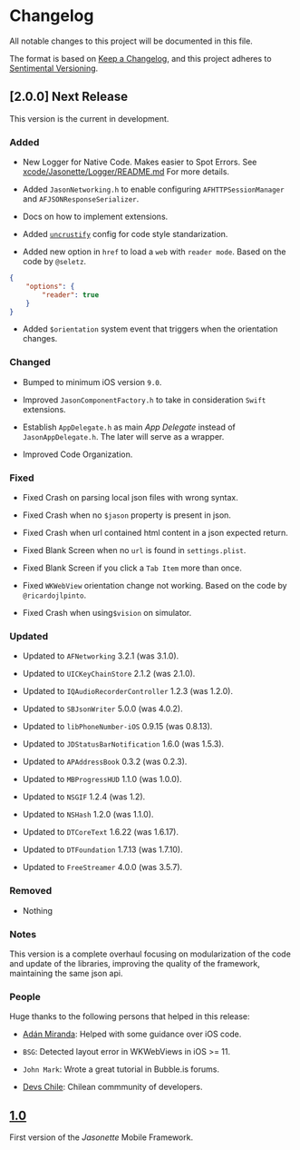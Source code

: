 # Changelog
All notable changes to this project will be documented in this file.

The format is based on [Keep a Changelog](https://keepachangelog.com/en/1.0.0/),
and this project adheres to [Sentimental Versioning](http://sentimentalversioning.org/).

## [2.0.0] Next Release

This version is the current in development.

### Added

- New Logger for Native Code. Makes easier to Spot Errors. See [xcode/Jasonette/Logger/README.md](xcode/Jasonette/Logger/README.md) For more details.

- Added `JasonNetworking.h` to enable configuring `AFHTTPSessionManager` and `AFJSONResponseSerializer`.

- Docs on how to implement extensions.

- Added [`uncrustify`](http://uncrustify.sourceforge.net/) config for code style standarization.

- Added new option in `href` to load a `web` with `reader mode`.
Based on the code by `@seletz`.

```json
{
    "options": {
        "reader": true
    }
}
```

- Added `$orientation` system event
that triggers when the orientation changes.

### Changed

- Bumped to minimum iOS version `9.0`.

- Improved `JasonComponentFactory.h` to take in consideration `Swift` extensions.

- Establish `AppDelegate.h` as main *App Delegate* instead of `JasonAppDelegate.h`. The later will serve as a wrapper.

- Improved Code Organization.

### Fixed

- Fixed Crash on parsing local json files with wrong syntax.

- Fixed Crash when no `$jason` property is present in json.

- Fixed Crash when url contained html content in a json expected return.

- Fixed Blank Screen when no `url` is found in `settings.plist`.

- Fixed Blank Screen if you click a `Tab Item` more than once.

- Fixed `WKWebView` orientation change not working. Based on the code by `@ricardojlpinto`.

- Fixed Crash when using`$vision` on simulator.

### Updated

- Updated to `AFNetworking` 3.2.1 (was 3.1.0).

- Updated to `UICKeyChainStore` 2.1.2 (was 2.1.0).

- Updated to `IQAudioRecorderController` 1.2.3 (was 1.2.0).

- Updated to `SBJsonWriter` 5.0.0 (was 4.0.2).

- Updated to `libPhoneNumber-iOS` 0.9.15 (was 0.8.13).

- Updated to `JDStatusBarNotification` 1.6.0 (was 1.5.3).

- Updated to `APAddressBook` 0.3.2 (was 0.2.3).

- Updated to `MBProgressHUD` 1.1.0 (was 1.0.0).

- Updated to `NSGIF` 1.2.4 (was 1.2).

- Updated to `NSHash` 1.2.0 (was 1.1.0).

- Updated to `DTCoreText` 1.6.22 (was 1.6.17).

- Updated to `DTFoundation` 1.7.13 (was 1.7.10).

- Updated to `FreeStreamer` 4.0.0 (was 3.5.7).

### Removed

- Nothing

### Notes

This version is a complete overhaul focusing on 
modularization of the code and update of the libraries, improving the quality of the framework, maintaining the same json api.

### People

Huge thanks to the following persons that helped in this release:

- [Adán Miranda](https://github.com/takakeiji): Helped with some guidance over iOS code.

- `BSG`: Detected layout error in WKWebViews in iOS >= 11.

- `John Mark`: Wrote a great tutorial in Bubble.is forums.

- [Devs Chile](https://devschile.cl): Chilean commmunity of developers.

## [1.0](https://github.com/jasonelle/jasonelle/releases/tag/v1.0)

First version of the *Jasonette* Mobile Framework.
